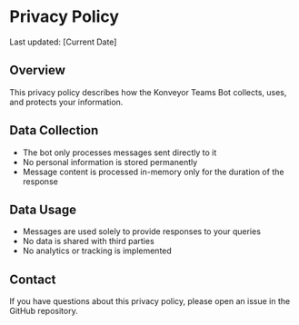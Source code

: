 # Privacy Policy

Last updated: [Current Date]

## Overview
This privacy policy describes how the Konveyor Teams Bot collects, uses, and protects your information.

## Data Collection
- The bot only processes messages sent directly to it
- No personal information is stored permanently
- Message content is processed in-memory only for the duration of the response

## Data Usage
- Messages are used solely to provide responses to your queries
- No data is shared with third parties
- No analytics or tracking is implemented

## Contact
If you have questions about this privacy policy, please open an issue in the GitHub repository.